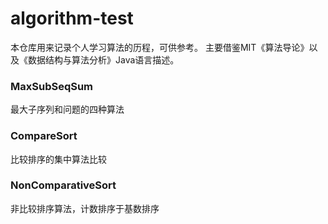 # algorithm-test
本仓库用来记录个人学习算法的历程，可供参考。
主要借鉴MIT《算法导论》以及《数据结构与算法分析》Java语言描述。
### MaxSubSeqSum
最大子序列和问题的四种算法
### CompareSort
比较排序的集中算法比较
### NonComparativeSort
非比较排序算法，计数排序于基数排序